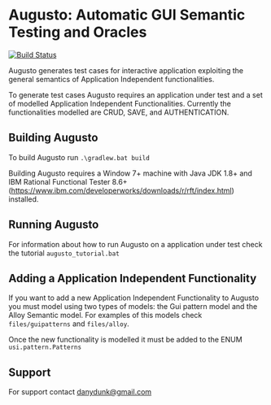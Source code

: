 # Augusto: Automatic GUI Semantic Testing and Oracles
[![Build Status](https://travis-ci.org/danydunk/Augusto.svg?branch=master)](https://travis-ci.org/danydunk/Augusto)


Augusto generates test cases for interactive application exploiting the general semantics of Application Independent functionalities.

To generate test cases Augusto requires an application under test and a set of modelled Application Independent Functionalities. Currently the functionalities modelled are CRUD, SAVE, and AUTHENTICATION.

## Building Augusto
To build Augusto run `.\gradlew.bat build`

Building Augusto requires a Window 7+ machine with Java JDK 1.8+ and IBM Rational Functional Tester 8.6+ (https://www.ibm.com/developerworks/downloads/r/rft/index.html) installed.

## Running Augusto
For information about how to run Augusto on a application under test check the tutorial `augusto_tutorial.bat`

## Adding a Application Independent Functionality
If you want to add a new Application Independent Functionality to Augusto you must model using two types of models: the Gui pattern model and the Alloy Semantic model.
For examples of this models check `files/guipatterns` and `files/alloy`.

Once the new functionality is modelled it must be added to the ENUM `usi.pattern.Patterns`

## Support
For support contact danydunk@gmail.com